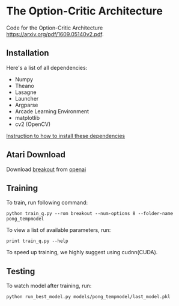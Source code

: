 # The Option-Critic Architecture

Code for the Option-Critic Architecture https://arxiv.org/pdf/1609.05140v2.pdf.

## Installation

Here's a list of all dependencies:

- Numpy
- Theano
- Lasagne
- Launcher
- Argparse
- Arcade Learning Environment
- matplotlib
- cv2 (OpenCV)

[Instruction to how to install these dependencies](/dependencies/dependencies_installation.md)

## Atari Download

Download [breakout](https://github.com/openai/atari-py/raw/master/atari_py/atari_roms/breakout.bin) from [openai](https://github.com/openai/atari-py/tree/master/atari_py/atari_roms)


## Training

To train, run following command:
```
python train_q.py --rom breakout --num-options 8 --folder-name pong_tempmodel
```

To view a list of available parameters, run:
```
print train_q.py --help
```

To speed up training, we highly suggest using cudnn(CUDA).

## Testing

To watch model after training, run:
```
python run_best_model.py models/pong_tempmodel/last_model.pkl
```

